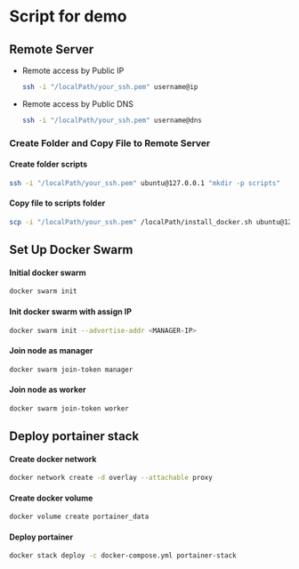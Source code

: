 # Script for demo

## Remote Server

- Remote access by Public IP

  ```sh
  ssh -i "/localPath/your_ssh.pem" username@ip
  ```

- Remote access by Public DNS
  ```sh
  ssh -i "/localPath/your_ssh.pem" username@dns
  ```

### Create Folder and Copy File to Remote Server

#### Create folder scripts

```sh
ssh -i "/localPath/your_ssh.pem" ubuntu@127.0.0.1 "mkdir -p scripts"
```

#### Copy file to scripts folder

```sh
scp -i "/localPath/your_ssh.pem" /localPath/install_docker.sh ubuntu@127.0.0.1:remote/path
```

## Set Up Docker Swarm

#### Initial docker swarm

```sh
docker swarm init
```

#### Init docker swarm with assign IP

```sh
docker swarm init --advertise-addr <MANAGER-IP>
```

#### Join node as manager

```sh
docker swarm join-token manager
```

#### Join node as worker

```sh
docker swarm join-token worker
```

## Deploy portainer stack

#### Create docker network

```sh
docker network create -d overlay --attachable proxy
```

#### Create docker volume

```sh
docker volume create portainer_data
```

#### Deploy portainer

```sh
docker stack deploy -c docker-compose.yml portainer-stack
```
